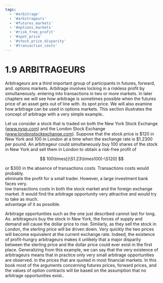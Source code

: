 ```yaml
---
tags:
  - '#arbitrage'
  - '#arbitrageurs'
  - '#futures_markets'
  - '#options_markets'
  - '#risk_free_profit'
  - '#spot_price'
  - '#stock_price_disparity'
  - '#transaction_costs'
---
```

# 1.9 ARBITRAGEURS  

Arbitrageurs are a third important group of participants in futures, forward, and. options markets. Arbitrage involves locking in a riskless profit by simultaneously. entering into transactions in two or more markets. In later chapters we will see how arbitrage is sometimes possible when the futures price of an asset gets out of line with. its spot price. We will also examine how arbitrage can be used in options markets. This section illustrates the concept of arbitrage with a very simple example..  

Let us consider a stock that is traded on both the New York Stock Exchange (www.nyse.com) and the London Stock Exchange (www.londonstockexchange.com). Suppose that the stock price is $\$120$ in New York and 100 in London at a time when the exchange rate is $\$1.2300$ per pound. An arbitrageur could simultaneously buy 100 shares of the stock in New York and sell them in London to obtain a risk-free profit of  

$$
100\times[(\S1.23\times100)-\S120]
$$  

or $\$300$ in the absence of transactions costs. Transactions costs would probably.   
eliminate the profit for a small trader. However, a large investment bank faces very.   
low transactions costs in both the stock market and the foreign exchange market. It would find the arbitrage opportunity very attractive and would try to take as much.   
advantage of it as possible.  

Arbitrage opportunities such as the one just described cannot last for long. As. arbitrageurs buy the stock in New York, the forces of supply and demand will cause the dollar price to rise. Similarly, as they sell the stock in London, the sterling price will be driven down. Very quickly the two prices will become equivalent at the current exchange rate. Indeed, the existence of profit-hungry arbitrageurs makes it unlikely that a major disparity between the sterling price and the dollar price could ever exist in the first place. Generalizing from this example, we can say that the very existence of arbitrageurs means that in practice only very small arbitrage opportunities are observed. in the prices that are quoted in most financial markets. In this book most of the arguments concerning futures prices, forward prices, and the values of option contracts will be based on the assumption that no arbitrage opportunities exist..  
